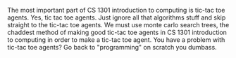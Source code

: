 The most important part of CS 1301 introduction to computing is tic-tac toe agents. Yes, tic tac toe agents.
Just ignore all that algorithms stuff and skip straight to the tic-tac toe agents. We must use monte carlo search trees, the chaddest method of making good tic-tac toe agents in CS 1301 introduction to computing in order to make a tic-tac toe agent. You have a problem with tic-tac toe agents? Go back to "programming" on scratch you dumbass.